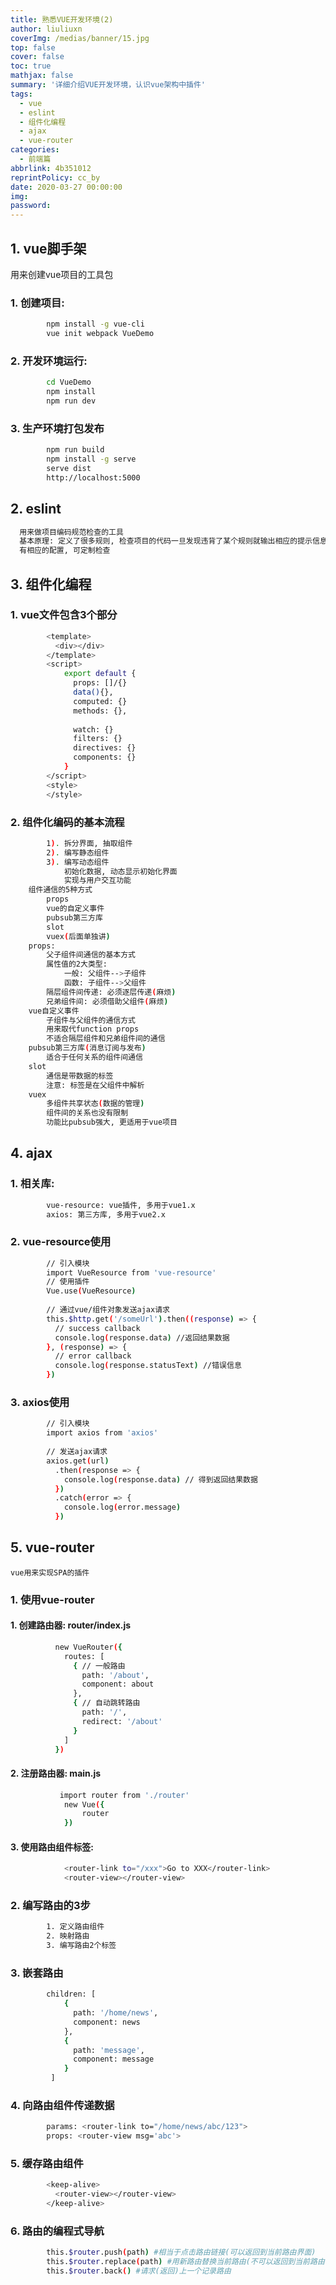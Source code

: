 ```yaml
---
title: 熟悉VUE开发环境(2)
author: liuliuxn
coverImg: /medias/banner/15.jpg
top: false
cover: false
toc: true
mathjax: false
summary: '详细介绍VUE开发环境，认识vue架构中插件'
tags:
  - vue
  - eslint
  - 组件化编程
  - ajax
  - vue-router
categories:
  - 前端篇
abbrlink: 4b351012
reprintPolicy: cc_by
date: 2020-03-27 00:00:00
img:
password:
---
```

## 1. vue脚手架
 用来创建vue项目的工具包
### 1. 创建项目:
```bash
        npm install -g vue-cli
        vue init webpack VueDemo
```
### 2. 开发环境运行:
```bash
        cd VueDemo
        npm install
        npm run dev
```
### 3. 生产环境打包发布
```bash
        npm run build
        npm install -g serve
        serve dist
        http://localhost:5000
```
## 2. eslint
```bash
  用来做项目编码规范检查的工具
  基本原理: 定义了很多规则, 检查项目的代码一旦发现违背了某个规则就输出相应的提示信息
  有相应的配置, 可定制检查
```
## 3. 组件化编程
### 1. vue文件包含3个部分
```bash
        <template>
          <div></div>
        </template>
        <script>
            export default {
			  props: []/{}
              data(){},
			  computed: {}
              methods: {},
			  
			  watch: {}
			  filters: {}
			  directives: {}
			  components: {}
            }
        </script>
        <style>
        </style>
```
### 2. 组件化编码的基本流程
```bash
    	1). 拆分界面, 抽取组件
    	2). 编写静态组件
    	3). 编写动态组件
        	初始化数据, 动态显示初始化界面
        	实现与用户交互功能
    组件通信的5种方式
    	props
    	vue的自定义事件
    	pubsub第三方库
    	slot
    	vuex(后面单独讲)
    props:
        父子组件间通信的基本方式
        属性值的2大类型: 
            一般: 父组件-->子组件
            函数: 子组件-->父组件
		隔层组件间传递: 必须逐层传递(麻烦)
		兄弟组件间: 必须借助父组件(麻烦)
	vue自定义事件
	    子组件与父组件的通信方式
	    用来取代function props
	    不适合隔层组件和兄弟组件间的通信
	pubsub第三方库(消息订阅与发布)
	    适合于任何关系的组件间通信
	slot
	    通信是带数据的标签
	    注意: 标签是在父组件中解析
	vuex
	    多组件共享状态(数据的管理)
	    组件间的关系也没有限制
	    功能比pubsub强大, 更适用于vue项目
```
## 4. ajax
### 1. 相关库:
```bash
        vue-resource: vue插件, 多用于vue1.x
        axios: 第三方库, 多用于vue2.x
```
### 2. vue-resource使用
```bash
        // 引入模块
        import VueResource from 'vue-resource'
        // 使用插件
        Vue.use(VueResource)
        
        // 通过vue/组件对象发送ajax请求
        this.$http.get('/someUrl').then((response) => {
          // success callback
          console.log(response.data) //返回结果数据
        }, (response) => {
          // error callback
          console.log(response.statusText) //错误信息
        })
```
### 3. axios使用
```bash
        // 引入模块
        import axios from 'axios'
        
        // 发送ajax请求
        axios.get(url)
          .then(response => {
            console.log(response.data) // 得到返回结果数据
          })
          .catch(error => {
        	console.log(error.message)
          })
```    
## 5. vue-router
    vue用来实现SPA的插件
### 1. 使用vue-router
#### 1. 创建路由器: router/index.js
```bash
          new VueRouter({
            routes: [
              { // 一般路由
                path: '/about',
                component: about
              },
              { // 自动跳转路由
                path: '/', 
                redirect: '/about'
              }
            ]
          })
```
####  2. 注册路由器: main.js
```bash
           import router from './router'
           	new Vue({
           		router
           	})
```
####  3. 使用路由组件标签:
```bash
           	<router-link to="/xxx">Go to XXX</router-link>
           	<router-view></router-view>
```
### 2. 编写路由的3步
```bash
        1. 定义路由组件    
        2. 映射路由
        3. 编写路由2个标签
```
### 3. 嵌套路由
```bash
        children: [
            {
              path: '/home/news',
              component: news
            },
            {
              path: 'message',
              component: message
            }
         ]
```
### 4.  向路由组件传递数据
```bash
        params: <router-link to="/home/news/abc/123">
        props: <router-view msg='abc'>
```
### 5.  缓存路由组件
```bash
        <keep-alive>
          <router-view></router-view>
        </keep-alive>
```
### 6.  路由的编程式导航
```bash
    	this.$router.push(path) #相当于点击路由链接(可以返回到当前路由界面)
    	this.$router.replace(path) #用新路由替换当前路由(不可以返回到当前路由界面)
    	this.$router.back() #请求(返回)上一个记录路由
```